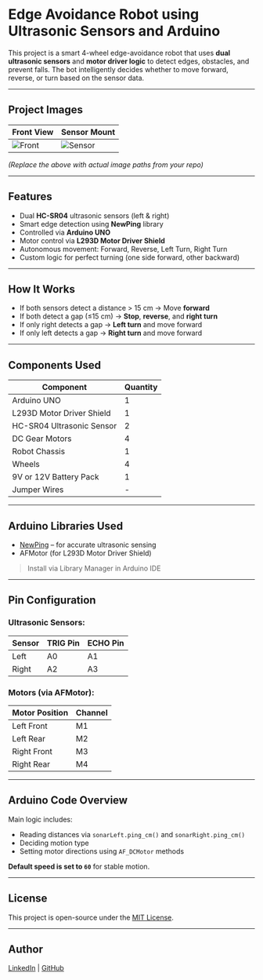# Edge Avoidance Robot using Ultrasonic Sensors and Arduino

This project is a smart 4-wheel edge-avoidance robot that uses **dual ultrasonic sensors** and **motor driver logic** to detect edges, obstacles, and prevent falls. The bot intelligently decides whether to move forward, reverse, or turn based on the sensor data.

---

##  Project Images

| Front View | Sensor Mount |
|------------|---------------|
| ![Front](./images/front.jpg) | ![Sensor](./images/sensor_mount.jpg) |

*(Replace the above with actual image paths from your repo)*

---

## Features

- Dual **HC-SR04** ultrasonic sensors (left & right)
- Smart edge detection using **NewPing** library
- Controlled via **Arduino UNO**
- Motor control via **L293D Motor Driver Shield**
- Autonomous movement: Forward, Reverse, Left Turn, Right Turn
- Custom logic for perfect turning (one side forward, other backward)

---

##  How It Works

- If both sensors detect a distance > 15 cm → Move **forward**
- If both detect a gap (≤15 cm) → **Stop**, **reverse**, and **right turn**
- If only right detects a gap → **Left turn** and move forward
- If only left detects a gap → **Right turn** and move forward

---

##  Components Used

| Component            | Quantity |
|----------------------|----------|
| Arduino UNO          | 1        |
| L293D Motor Driver Shield | 1  |
| HC-SR04 Ultrasonic Sensor | 2  |
| DC Gear Motors       | 4        |
| Robot Chassis        | 1        |
| Wheels               | 4        |
| 9V or 12V Battery Pack | 1      |
| Jumper Wires         | -        |

---

##  Arduino Libraries Used

- [NewPing](https://github.com/ErickSimoes/NewPing) – for accurate ultrasonic sensing
- AFMotor (for L293D Motor Driver Shield)

>  Install via Library Manager in Arduino IDE

---

##  Pin Configuration

###  Ultrasonic Sensors:
| Sensor      | TRIG Pin | ECHO Pin |
|-------------|----------|----------|
| Left        | A0       | A1       |
| Right       | A2       | A3       |

###  Motors (via AFMotor):
| Motor Position   | Channel |
|------------------|---------|
| Left Front       | M1      |
| Left Rear        | M2      |
| Right Front      | M3      |
| Right Rear       | M4      |

---

##  Arduino Code Overview

Main logic includes:
- Reading distances via `sonarLeft.ping_cm()` and `sonarRight.ping_cm()`
- Deciding motion type
- Setting motor directions using `AF_DCMotor` methods

**Default speed is set to `60`** for stable motion.

---

##  License

This project is open-source under the [MIT License](LICENSE).

---

##  Author  
[LinkedIn](https://www.linkedin.com/in/gagan-h-ba69a9328/) | [GitHub](https://github.com/Gaganh2403)

